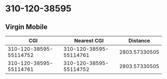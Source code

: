 # 310-120-38595
## Virgin Mobile


| CGI | Nearest CGI | Distance |
|-----|-------------|----------|
| 310-120-38595-55114752 | 310-120-38595-55114761 | 2803.57330505 |
| 310-120-38595-55114761 | 310-120-38595-55114752 | 2803.57330505 |
